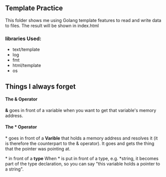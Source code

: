 ## Template Practice
This folder shows me using Golang template features to read and write data to files. The result will be shown in index.html 
### libraries  Used:
* text/template
* log
* fmt
* html/template
* os

## Things I always forget

#### The & Operator
**&** goes in front of a variable when you want to get that variable's memory address.

#### The \* Operator
 \* goes in front of a **Varible** that holds a memory address and resolves it (it is therefore the counterpart to the & operator). It goes and gets the thing that the pointer was pointing at.

\* in front of a **type**
When \* is put in front of a type, e.g. *string, it becomes part of the type declaration, so you can say "this variable holds a pointer to a string".